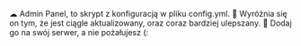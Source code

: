 ☁ Admin Panel, to skrypt z konfiguracją w pliku config.yml.
🧾 Wyróżnia się on tym, że jest ciągle aktualizowany, oraz coraz bardziej ulepszany.
🚀 Dodaj go na swój serwer, a nie pożałujesz (:
